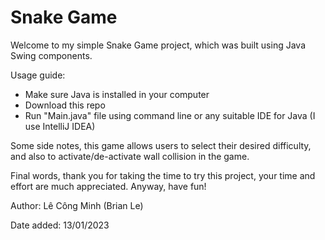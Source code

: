 # Snake Game
Welcome to my simple Snake Game project, which was built using Java Swing components.

Usage guide:
* Make sure Java is installed in your computer
* Download this repo
* Run "Main.java" file using command line or any suitable IDE for Java (I use IntelliJ IDEA)

Some side notes, this game allows users to select their desired difficulty, and also to activate/de-activate wall collision in the game.

Final words, thank you for taking the time to try this project, your time and effort are much appreciated. Anyway, have fun!

Author: Lê Công Minh (Brian Le)

Date added: 13/01/2023
